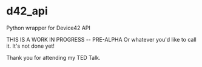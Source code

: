 # d42_api
Python wrapper for Device42 API

THIS IS A WORK IN PROGRESS -- PRE-ALPHA
Or whatever you'd like to call it. It's not done yet!

Thank you for attending my TED Talk.
